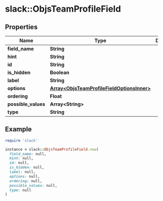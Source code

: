 # slack::ObjsTeamProfileField

## Properties

| Name | Type | Description | Notes |
| ---- | ---- | ----------- | ----- |
| **field_name** | **String** |  | [optional] |
| **hint** | **String** |  |  |
| **id** | **String** |  |  |
| **is_hidden** | **Boolean** |  | [optional] |
| **label** | **String** |  |  |
| **options** | [**Array&lt;ObjsTeamProfileFieldOptionsInner&gt;**](ObjsTeamProfileFieldOptionsInner.md) |  | [optional] |
| **ordering** | **Float** |  |  |
| **possible_values** | **Array&lt;String&gt;** |  | [optional] |
| **type** | **String** |  |  |

## Example

```ruby
require 'slack'

instance = slack::ObjsTeamProfileField.new(
  field_name: null,
  hint: null,
  id: null,
  is_hidden: null,
  label: null,
  options: null,
  ordering: null,
  possible_values: null,
  type: null
)
```

